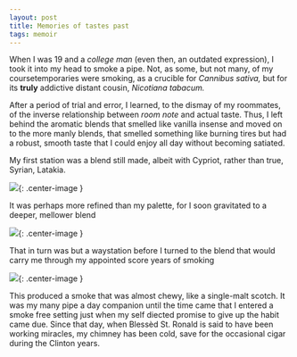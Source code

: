 ```yaml
---
layout: post
title: Memories of tastes past
tags: memoir
---
```


When I was 19 and a *college man* (even then, an outdated expression), I took it into my head to smoke a pipe. Not, as some, but not many, of my coursetemporaries were smoking, as a crucible for *Cannibus sativa,* but for its **truly** addictive distant cousin, *Nicotiana tabacum.*

After a period of trial and error, I learned, to the dismay of my roommates, of the inverse relationship between *room note* and actual taste. Thus, I left behind the aromatic blends that smelled like vanilla insense and moved on to the more manly blends, that smelled something like burning tires but had a robust, smooth taste that I could enjoy all day without becoming satiated.

My first station was a blend still made, albeit with Cypriot, rather than true, Syrian, Latakia.

 ![](https://careaga.s3.amazonaws.com/2015-05-16-raparee.jpg){: .center-image }
 
 It was perhaps more refined than my palette, for I soon gravitated to a deeper, mellower blend
 
  ![](https://careaga.s3.amazonaws.com/2015-05-16-black-mallory.jpg){: .center-image }
  
That in turn was but a waystation before I turned to the blend that would carry me through my appointed score years of smoking

![](https://careaga.s3.amazonaws.com/2015-05-16-sobranie.jpg){: .center-image }
  
This produced a smoke that was almost chewy, like a single-malt scotch. It was my many pipe a day companion until the time came that I entered a smoke free setting just when my self diected promise to give up the habit came due. Since that day, when Blessèd St. Ronald is said to have been working miracles, my chimney has been cold, save for the occasional cigar during the Clinton years.
 
